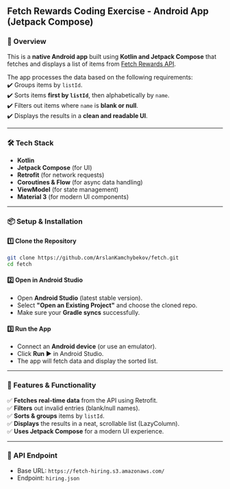 ## **Fetch Rewards Coding Exercise - Android App (Jetpack Compose)**  

### **📌 Overview**  
This is a **native Android app** built using **Kotlin and Jetpack Compose** that fetches and displays a list of items from [Fetch Rewards API](https://fetch-hiring.s3.amazonaws.com/hiring.json).  

The app processes the data based on the following requirements:  
✔️ Groups items by `listId`.  
✔️ Sorts items **first by `listId`**, then alphabetically by `name`.  
✔️ Filters out items where `name` is **blank or null**.  
✔️ Displays the results in a **clean and readable UI**.  

---

### **🛠️ Tech Stack**  
- **Kotlin**  
- **Jetpack Compose** (for UI)  
- **Retrofit** (for network requests)  
- **Coroutines & Flow** (for async data handling)  
- **ViewModel** (for state management)  
- **Material 3** (for modern UI components)  

---

### **📦 Setup & Installation**  

#### **1️⃣ Clone the Repository**  
```bash
git clone https://github.com/ArslanKamchybekov/fetch.git
cd fetch
```

#### **2️⃣ Open in Android Studio**  
- Open **Android Studio** (latest stable version).  
- Select **"Open an Existing Project"** and choose the cloned repo.  
- Make sure your **Gradle syncs** successfully.  

#### **3️⃣ Run the App**  
- Connect an **Android device** (or use an emulator).  
- Click **Run ▶️** in Android Studio.  
- The app will fetch data and display the sorted list.  

---

### **📝 Features & Functionality**  
✅ **Fetches real-time data** from the API using Retrofit.  
✅ **Filters** out invalid entries (blank/null names).  
✅ **Sorts & groups** items by `listId`.  
✅ **Displays** the results in a neat, scrollable list (LazyColumn).  
✅ **Uses Jetpack Compose** for a modern UI experience.  

---

### **📌 API Endpoint**  
- Base URL: `https://fetch-hiring.s3.amazonaws.com/`  
- Endpoint: `hiring.json`  
